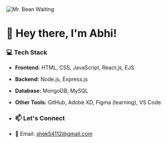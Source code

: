 ![Mr. Bean Waiting](https://media.giphy.com/media/abc123xyz456/giphy.gif)

# 👋 Hey there, I'm Abhi!

### 💻 Tech Stack
- **Frontend:** HTML, CSS, JavaScript, React.js, EJS
- **Backend:** Node.js, Express.js
- **Database:** MongoDB, MySQL
- **Other Tools:** GitHub, Adobe XD, Figma (learning), VS Code

- ### 📫 Let's Connect
- 📧 Email: shek54112@gmail.com
